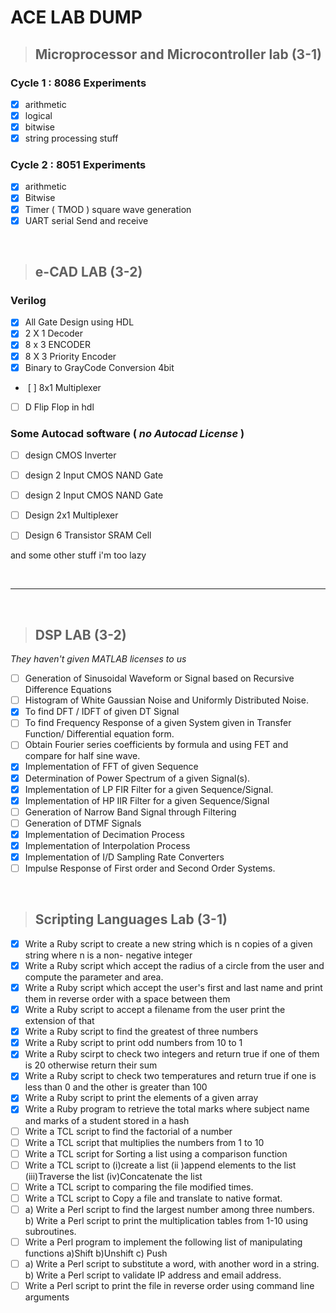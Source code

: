 # ACE LAB DUMP

> ## Microprocessor and Microcontroller lab (3-1)

### Cycle 1 : 8086 Experiments 
- [x] arithmetic
- [x] logical
- [x] bitwise 
- [x] string processing stuff

### Cycle 2 : 8051 Experiments

- [x] arithmetic
- [x] Bitwise 
- [x] Timer ( TMOD ) square wave generation
- [x] UART serial Send and receive

<br>




> ## e-CAD LAB (3-2)

### Verilog

- [x] All Gate Design using HDL
- [x]  2 X 1 Decoder
- [x]  8 x 3 ENCODER
- [x] 8 X 3 Priority Encoder
- [x] Binary to GrayCode Conversion 4bit
-  [ ] 8x1 Multiplexer
- [ ] D Flip Flop in hdl
  
### Some Autocad software ( *no Autocad License* )

-  [ ] design CMOS Inverter 
-  [ ] design 2 Input CMOS NAND Gate
-  [ ] design 2 Input CMOS NAND Gate
-  [ ] Design 2x1 Multiplexer
-  [ ] Design 6 Transistor SRAM Cell

  
and some other stuff i'm too lazy

<br>



-----

<br>

> ## DSP LAB (3-2)
*They haven't given MATLAB licenses to us*

- [ ] Generation of Sinusoidal Waveform or Signal based on Recursive Difference Equations 
- [ ] Histogram of White Gaussian Noise and Uniformly Distributed Noise.  
- [x] To find DFT / IDFT of given DT Signal 
- [ ] To find Frequency Response of a given System given in Transfer Function/ Differential equation 
form. 
- [ ] Obtain Fourier series coefficients by formula and using FET and compare for half sine wave.  
- [x] Implementation of FFT of given Sequence 
- [x] Determination of Power Spectrum of a given Signal(s). 
- [x] Implementation of LP FIR Filter for a given Sequence/Signal. 
- [x] Implementation of HP IIR Filter for a given Sequence/Signal 
-  [ ] Generation of Narrow Band Signal through Filtering 
-  [ ] Generation of DTMF Signals 
-  [x] Implementation of Decimation Process 
-  [x] Implementation of Interpolation Process 
-  [x] Implementation of I/D Sampling Rate Converters 
-  [ ] Impulse Response of First order and Second Order Systems.   

<br>



> ## Scripting Languages Lab (3-1)

-  [x] Write a Ruby script to create a new string which is n copies of a given string where n is a non-
negative integer 
- [x] Write a Ruby script which accept the radius of a circle from the user and compute the parameter 
and area. 
- [x] Write a Ruby script which accept the user's first and last name and print them in reverse order 
with a space between them 
- [x] Write a Ruby script to accept a filename from the user print the extension of that 
- [x] Write a Ruby script to find the greatest of three numbers 
- [x] Write a Ruby script to print odd numbers from 10 to 1 
- [x] Write a Ruby scirpt to check two integers and return true if one of them is 20 otherwise return 
their sum 
- [x] Write a Ruby script to check two temperatures and return true if one is less than 0 and the other 
is greater than 100 
- [x] Write a Ruby script to print the elements of a given array 
-  [x] Write a Ruby program to retrieve the total marks where subject name and marks of a student 
stored in a hash  
-  [ ] Write a TCL script to find the factorial of a number 
-  [ ] Write a TCL script that multiplies the numbers from 1 to 10 
-  [ ] Write a TCL script for Sorting a list using a comparison function 
-  [ ] Write  a  TCL  script  to  (i)create  a  list    (ii  )append  elements  to  the  list  (iii)Traverse  the  list 
(iv)Concatenate the list 
-  [ ] Write a TCL script to comparing the file modified times. 
-  [ ] Write a TCL script to Copy a file and translate to native format. 
- [ ]   a) Write a Perl script to find the largest number among three numbers. 
 b) Write a Perl script to print the multiplication tables from 1-10 using subroutines. 
-  [ ] Write a Perl program to implement the following list of manipulating functions 
a)Shift 
b)Unshift 
c) Push 
-  [ ] a) Write a Perl script to substitute a word, with another word in a string. 
b) Write a Perl script to validate IP address and email address. 
-  [ ]  Write a Perl script to print the file in reverse order using command line arguments
